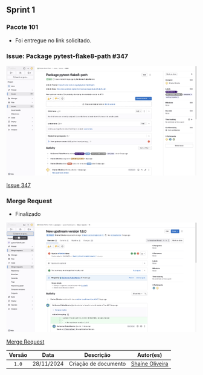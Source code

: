 ## Sprint 1

### Pacote 101

- Foi entregue no link solicitado.


### Issue: Package pytest-flake8-path #347




<div style="text-align: center;">
    <img src="/docs/img/issueShaine.png" alt="Mapa Mental" width="700px">
</div>

[Issue 347](https://salsa.debian.org/debian-brasil-team/docs/-/issues/347)

### Merge Request

- Finalizado

<div style="text-align: center;">
    <img src="/docs/img/mergeShaine.png" alt="Mapa Mental" width="700px">
</div>

[Merge Request](https://salsa.debian.org/python-team/packages/pytest-flake8-path/-/merge_requests/1)


| Versão |    Data    |         Descrição          |  Autor(es)  |
| :----: | :--------: | :------------------------: | :---------: |
| `1.0`  | 28/11/2024 | Criação de documento | [Shaíne Oliveira](https://github.com/ShaineOliveira) |
